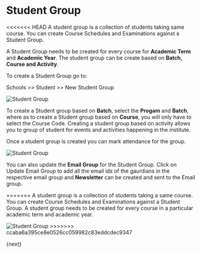 # Student Group

<<<<<<< HEAD
A student group is a collection of students taking same course. You can create Course Schedules and Examinations against a Student Group.

A Student Group needs to be created for every course for **Academic Term** and **Academic Year**. The student group can be create based on **Batch, Course and Activity**. 

To create a Student Group go to:

Schools >> Student >> New Student Group 

<img class="screenshot" alt="Student Group" src="/docs/assets/img/schools/student/Student-group.gif">

To create a Student group based on **Batch**, select the **Progam** and **Batch**, where as to create a Student group based on **Course**, you will only have to select the Course Code. Creating a student group based on activity allows you to group of student for events and activities happening in the institute. 

Once a student group is created you can mark attendance for the group. 

<img class="screenshot" alt="Student Group" src="/docs/assets/img/schools/student/student-group-attendance.gif">

You can also update the **Email Group** for the Student Group. Click on Update Email Group to add all the email ids of the gaurdians in the respective email group and **Newsletter** can be created and sent to the Email group.

=======
A student group is a collection of students taking a same course. You can create Course Schedules and Examinations against a Student Group.
A student group needs to be created for every course in a particular academic term and academic year.

<img class="screenshot" alt="Student Group" src="{{url_prefix}}/assets/img/schools/student/student-group.png">
>>>>>>> ccaba6a395ce8e0526cc059982c83eddcdec9347

{next}